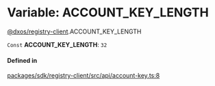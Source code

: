 # Variable: ACCOUNT\_KEY\_LENGTH

[@dxos/registry-client](../modules/dxos_registry_client.md).ACCOUNT_KEY_LENGTH

 `Const` **ACCOUNT\_KEY\_LENGTH**: ``32``

#### Defined in

[packages/sdk/registry-client/src/api/account-key.ts:8](https://github.com/dxos/dxos/blob/main/packages/sdk/registry-client/src/api/account-key.ts#L8)
